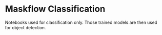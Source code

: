# Maskflow Classification

Notebooks used for classification only. Those trained models are then used for object detection.
